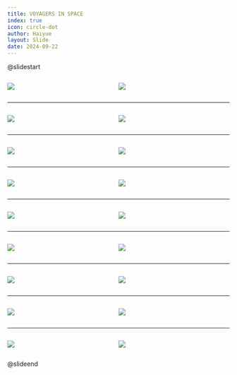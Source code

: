 ```yaml
---
title: VOYAGERS IN SPACE
index: true
icon: circle-dot
author: Haiyue
layout: Slide
date: 2024-09-22
---
```

 
@slidestart

<div style="display:flex">
<div style="flex:1">

![](https://raw.githubusercontent.com/yclord/reading/refs/heads/master/english/Level-M/VOYAGERS%20IN%20SPACE/001.webp)
</div>
<div style="flex:1">

![](https://raw.githubusercontent.com/yclord/reading/refs/heads/master/english/Level-M/VOYAGERS%20IN%20SPACE/002.webp)
</div>
</div>

---

<div style="display:flex">
<div style="flex:1">

![](https://raw.githubusercontent.com/yclord/reading/refs/heads/master/english/Level-M/VOYAGERS%20IN%20SPACE/003.webp)
</div>
<div style="flex:1">

![](https://raw.githubusercontent.com/yclord/reading/refs/heads/master/english/Level-M/VOYAGERS%20IN%20SPACE/004.webp)
</div>
</div>

---

<div style="display:flex">
<div style="flex:1">

![](https://raw.githubusercontent.com/yclord/reading/refs/heads/master/english/Level-M/VOYAGERS%20IN%20SPACE/005.webp)
</div>
<div style="flex:1">

![](https://raw.githubusercontent.com/yclord/reading/refs/heads/master/english/Level-M/VOYAGERS%20IN%20SPACE/006.webp)
</div>
</div>

---

<div style="display:flex">
<div style="flex:1">

![](https://raw.githubusercontent.com/yclord/reading/refs/heads/master/english/Level-M/VOYAGERS%20IN%20SPACE/007.webp)
</div>
<div style="flex:1">

![](https://raw.githubusercontent.com/yclord/reading/refs/heads/master/english/Level-M/VOYAGERS%20IN%20SPACE/008.webp)
</div>
</div>

---

<div style="display:flex">
<div style="flex:1">

![](https://raw.githubusercontent.com/yclord/reading/refs/heads/master/english/Level-M/VOYAGERS%20IN%20SPACE/009.webp)
</div>
<div style="flex:1">

![](https://raw.githubusercontent.com/yclord/reading/refs/heads/master/english/Level-M/VOYAGERS%20IN%20SPACE/010.webp)
</div>
</div>

---

<div style="display:flex">
<div style="flex:1">

![](https://raw.githubusercontent.com/yclord/reading/refs/heads/master/english/Level-M/VOYAGERS%20IN%20SPACE/011.webp)
</div>
<div style="flex:1">

![](https://raw.githubusercontent.com/yclord/reading/refs/heads/master/english/Level-M/VOYAGERS%20IN%20SPACE/012.webp)
</div>
</div>

---

<div style="display:flex">
<div style="flex:1">

![](https://raw.githubusercontent.com/yclord/reading/refs/heads/master/english/Level-M/VOYAGERS%20IN%20SPACE/013.webp)
</div>
<div style="flex:1">

![](https://raw.githubusercontent.com/yclord/reading/refs/heads/master/english/Level-M/VOYAGERS%20IN%20SPACE/014.webp)
</div>
</div>

---

<div style="display:flex">
<div style="flex:1">

![](https://raw.githubusercontent.com/yclord/reading/refs/heads/master/english/Level-M/VOYAGERS%20IN%20SPACE/015.webp)
</div>
<div style="flex:1">

![](https://raw.githubusercontent.com/yclord/reading/refs/heads/master/english/Level-M/VOYAGERS%20IN%20SPACE/016.webp)
</div>
</div>

---

<div style="display:flex">
<div style="flex:1">

![](https://raw.githubusercontent.com/yclord/reading/refs/heads/master/english/Level-M/VOYAGERS%20IN%20SPACE/017.webp)
</div>
<div style="flex:1">

![](https://raw.githubusercontent.com/yclord/reading/refs/heads/master/english/Level-M/VOYAGERS%20IN%20SPACE/018.webp)
</div>
</div>

@slideend